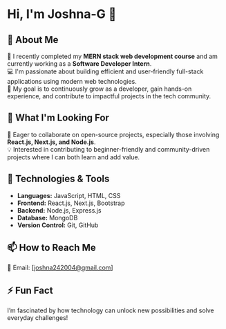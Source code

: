 # Hi, I'm Joshna-G 👋

## 🚀 About Me
🌱 I recently completed my **MERN stack web development course** and am currently working as a **Software Developer Intern**.  
💻 I'm passionate about building efficient and user-friendly full-stack applications using modern web technologies.  
🎯 My goal is to continuously grow as a developer, gain hands-on experience, and contribute to impactful projects in the tech community.

## 🤝 What I'm Looking For
🌟 Eager to collaborate on open-source projects, especially those involving **React.js, Next.js, and Node.js**.  
💡 Interested in contributing to beginner-friendly and community-driven projects where I can both learn and add value.

## 🔧 Technologies & Tools
- **Languages:** JavaScript, HTML, CSS  
- **Frontend:** React.js, Next.js, Bootstrap  
- **Backend:** Node.js, Express.js  
- **Database:** MongoDB  
- **Version Control:** Git, GitHub  

## 📫 How to Reach Me
📧 Email: [joshna242004@gmail.com]

## ⚡ Fun Fact
I’m fascinated by how technology can unlock new possibilities and solve everyday challenges!
